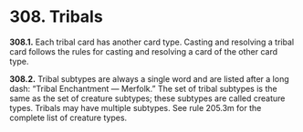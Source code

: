 # **308.** Tribals

**308.1.** Each tribal card has another card type. Casting and resolving a tribal card follows the rules for casting and resolving a card of the other card type.

**308.2.** Tribal subtypes are always a single word and are listed after a long dash: “Tribal Enchantment — Merfolk.” The set of tribal subtypes is the same as the set of creature subtypes; these subtypes are called creature types. Tribals may have multiple subtypes. See rule 205.3m for the complete list of creature types.
